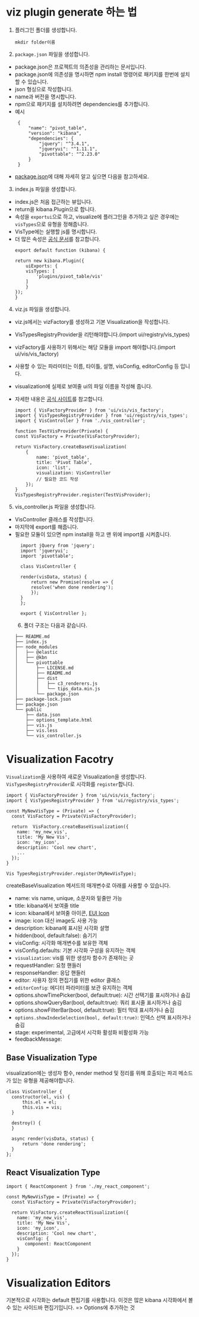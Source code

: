 # viz plugin generate 하는 법
1. 플러그인 폴더를 생성합니다.
    ```
    mkdir folder이름
    ```
2. `package.json` 파일을 생성합니다.
- package.json은 프로젝트의 의존성을 관리하는 문서입니다.
- package.json에 의존성을 명시하면 npm install 명령어로 패키지를 한번에 설치할 수 있습니다.
- json 형싱으로 작성합니다.
- name과 버전을 명시합니다.
- npm으로 패키지를 설치하려면 dependencies를 추가합니다.
- 예시
   ```
    {
        "name": "pivot_table",
        "version": "kibana",
        "dependencies": {
            "jquery": "^3.4.1",
            "jqueryui": "^1.11.1",
            "pivottable": "^2.23.0"
        }
    }
   ```
- [package.json](https://heropy.blog/2018/02/18/node-js-npm/)에 대해 자세히 알고 싶으면 다음을 참고하세요.
   
3. index.js 파일을 생성합니다.
- index.js은 처음 접근하는 뷰입니다.
- return을 kibana.Plugin으로 합니다.
- 속성을 `exportui`으로 하고, visualize에 플러그인을 추가하고 싶은 경우에는 `visTypes`으로 유형을 정해줍니다.
- VisType에는 실행할 js를 명시합니다.
- 더 많은 속성은 [공식 문서](https://www.elastic.co/guide/en/kibana/current/development-uiexports.html)를 참고합니다.
    ```
    export default function (kibana) {

    return new kibana.Plugin({
        uiExports: {
        visTypes: [
            'plugins/pivot_table/vis'
        ]
        }
    });
    }
    ```
4. viz.js 파일을 생성합니다.
- viz.js에서는 vizFactory를 생성하고 기본 Visualization을 작성합니다.
- VisTypesRegistryProvider을 리턴해야합니다.(import ui/registry/vis_types)
- vizFactory를 사용하기 위해서는 해당 모듈을 import 해야합니다.(import ui/vis/vis_factory)
- 사용할 수 있는 파라미터는 이름, 타이틀, 설명, visConfig, editorConfig 등 입니다.
- visualization에 실제로 보여줄 ui의 파일 이름을 작성해 줍니다.
- 자세한 내용은 [공식 사이트](https://www.elastic.co/guide/en/kibana/master/development-visualization-factory.html)를 참고합니다.

    ```
    import { VisFactoryProvider } from 'ui/vis/vis_factory';
    import { VisTypesRegistryProvider } from 'ui/registry/vis_types';
    import { VisController } from './vis_controller';

    function TestVisProvider(Private) {
    const VisFactory = Private(VisFactoryProvider);

    return VisFactory.createBaseVisualization(
        {
            name: 'pivot_table',
            title: 'Pivot Table',
            icon: 'list',
            visualization: VisController
            // 필요한 코드 작성
        });
    }
    VisTypesRegistryProvider.register(TestVisProvider);
    ```
5. vis_controller.js 파일을 생성합니다.
- VisController 클래스를 작성합니다.
- 마지막에 export를 해줍니다.
- 필요한 모듈이 있으면 npm install을 하고 맨 위에 import를 시켜줍니다.
  ```
    import jQuery from 'jquery';
    import 'jqueryui';
    import 'pivottable';

    class VisController {

    render(visData, status) {
        return new Promise(resolve => {
        resolve('when done rendering');
        });
    }
    };

    export { VisController };
  ```
  6. 폴더 구조는 다음과 같습니다.
    ```
    ├── README.md
    ├── index.js
    ├── node_modules
    │   ├── @elastic
    │   ├── @kbn
    │   └── pivottable
    │       ├── LICENSE.md
    │       ├── README.md
    │       ├── dist
    │       │   ├── c3_renderers.js
    │       │   └── tips_data.min.js
    │       └── package.json
    ├── package-lock.json
    ├── package.json
    └── public
        ├── data.json
        ├── options_template.html
        ├── vis.js
        ├── vis.less
        └── vis_controller.js
    ```

# Visualization Facotry
`Visualization`을 사용하여 새로운 Visualization을 생성합니다. `VisTypesRegistryProvider`로 시각화를 `register`합니다.
```
import { VisFactoryProvider } from 'ui/vis/vis_factory';
import { VisTypesRegistryProvider } from 'ui/registry/vis_types';

const MyNewVisType = (Private) => {
  const VisFactory = Private(VisFactoryProvider);

  return  VisFactory.createBaseVisualization({
    name: 'my_new_vis',
    title: 'My New Vis',
    icon: 'my_icon',
    description: 'Cool new chart',
    ...
  });
}

Vis TypesRegistryProvider.register(MyNewVisType);  
```
createBaseVisualization 메서드의 매개변수로 아래를 사용할 수 있습니다. 
- name: vis name, unique, 소문자와 밑줄만 가능
- title: kibana에서 보여줄 title
- icon: kibana에서 보여줄 아이콘, [EUI Icon](https://elastic.github.io/eui/#/display/icons)
- image: icon 대신 image도 사용 가능
- description: kibana에 표시된 시각화 설명
- hidden(bool, default:false): 숨기기
- visConfig: 시각화 매개변수를 보유한 객체
- visConfig.defaults: 기본 시각화 구성을 유지하는 객체
- `visualization`: vis를 위한 생성자 함수가 존재하는 곳
- requestHandler: 요청 핸들러
- responseHandler: 응답 핸들러
- editor: 사용자 정의 편집기를 위한 editor 클래스
- `editorConfig`: 에디터 파라미터를 보관 유지하는 객체
- options.showTimePicker(bool, default:true): 시간 선택기를 표시하거나 숨김
- options.showQueryBar(bool, default:true): 쿼리 표시줄 표시하거나 숨김
- options.showFilterBar(bool, default:true): 필터 막대 표시하거나 숨김
- `options.showIndexSelection(bool, default:true)`: 인덱스 선택 표시하거나 숨김
- stage: experimental, 고급에서 시각화 활성화 비활성화 가능
- feedbackMessage: 

## Base Visualization Type
visualization에는 생성자 함수, render method 및 정리를 위해 호출되는 파괴 메소드가 있는 유형을 제공해야합니다.
```
class VisController {
  constructor(el, vis) {
      this.el = el;
      this.vis = vis;
  }

  destroy() {
  }

  async render(visData, status) {
      return 'done rendering';
  }
};
```
## React Visualization Type
```
import { ReactComponent } from './my_react_component';

const MyNewVisType = (Private) => {
  const VisFactory = Private(VisFactoryProvider);

  return VisFactory.createReactVisualization({
    name: 'my_new_vis',
    title: 'My New Vis',
    icon: 'my_icon',
    description: 'Cool new chart',
    visConfig: {
       component: ReactComponent
    }
  });
}
```

# Visualization Editors
기본적으로 시각화는 default 편집기를 사용합니다. 이것은 많은 kibana 시각화에서 볼 수 있는 사이드바 편집기입니다. => Options에 추가하는 것

